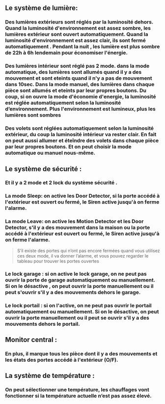 ## Le système de lumière:
### Des lumières extérieurs  sont réglés par la luminosité dehors. Quand la luminosité d'environnement est assez sombre, les lumières extérieur sont ouvert automatiquement. Quand la luminosité d'environnement est assez clair, ils sont fermé automatiquement . Pendant la nuit , les lumière est plus sombre de 22h à 6h lendemain pour économiser l'énergie.
### Des lumières intérieur sont réglé pas 2 mode. dans la mode automatique, des lumières sont allumés quand il y a des mouvement et sont eteints quand il n'y a pas de mouvement dans 10sec. Dans la mode manuel, des lumières dans chaque pièce  sont allumés et eteints par leur propres boutons. Du coup, si on ouvre  la mode d'économie d'energie, la luminosité est réglée automatiquement selon la luminosité d’environnement. Plus l'environnement est lumineux, plus les lumières sont sombres
### Des volets sont réglées automatiquement selon la luminosité extérieur, du coup la luminosité intérieur va rester clair. En fait on peut aussi allumer et éteîndre des volets dans chaque pièce par leur propres boutons. Et on peut choisir la mode automatique ou manuel nous-même.
## Le système de sécurité :
### Et il y a 2 mode et 2 lock du système sécurité . 
### La mode Sleep:  on active les Door Detector, si la porte accédé à l'extérieur est ouvert ou fermé, le Siren active jusqu'à on ferme l'alarme.
### La mode Leave:  on active les Motion Detector et les Door Detector, s'il y a des mouvement dans la maison ou la porte accédé à l'extérieur est ouvert ou fermé, le Siren active jusqu'à on ferme l'alarme.
>  S’il existe des portes qui n’ont pas encore fermées quand vous utilisez ces deux mode, il va donner l’alarme, et vous pouvez regarder le tableau pour trouver les portes ouvertes

### Le lock garage : si on active le lock garage, on ne peut pas ouvrir la porte de garage automatiquement ou manuellement. Si on le désactive , on peut ouvrir la porte manuellement ou il peut s'ouvrir s'il y a des mouvements dehors le garage. 
### Le lock portail : si on l'active, on ne peut pas ouvrir le portail automatiquement ou manuellement. Si on le désactive, on peut ouvrir la porte manuellement ou il peut se ouvrir s'il y a des mouvements dehors le portail. 
## Monitor central :
### En plus, il marque tous les pièce dont il y a des mouvements et les états des portes accédé à l'extérieur (O/F).

## La système de température :
### On peut sélectionner une température, les chauffages vont fonctionner si la température actuelle n’est pas assez élevé.


